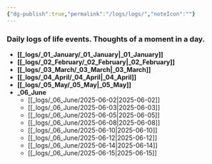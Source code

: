 ```yaml
---
{"dg-publish":true,"permalink":"/logs/logs/","noteIcon":""}
---
```


### Daily logs of life events. Thoughts of a moment in a day.


- **[[_logs/_01_January/_01_January\|_01_January]]**
- **[[_logs/_02_February/_02_February\|_02_February]]**
- **[[_logs/_03_March/_03_March\|_03_March]]**
- **[[_logs/_04_April/_04_April\|_04_April]]**
- **[[_logs/_05_May/_05_May\|_05_May]]**
- **_06_June**
	- [[_logs/_06_June/2025-06-02\|2025-06-02]]
	- [[_logs/_06_June/2025-06-03\|2025-06-03]]
	- [[_logs/_06_June/2025-06-05\|2025-06-05]]
	- [[_logs/_06_June/2025-06-08\|2025-06-08]]
	- [[_logs/_06_June/2025-06-10\|2025-06-10]]
	- [[_logs/_06_June/2025-06-12\|2025-06-12]]
	- [[_logs/_06_June/2025-06-14\|2025-06-14]]
	- [[_logs/_06_June/2025-06-15\|2025-06-15]]


